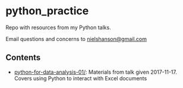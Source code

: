 # python_practice

Repo with resources from my Python talks.

Email questions and concerns to <nielshanson@gmail.com>

## Contents

* [python-for-data-analysis-01/](python-for-data-analysis-01/): Materials from talk given 2017-11-17. Covers using Python to interact with Excel documents
